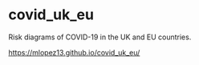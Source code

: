 # covid_uk_eu
Risk diagrams of COVID-19 in the UK and EU countries.

https://mlopez13.github.io/covid_uk_eu/
